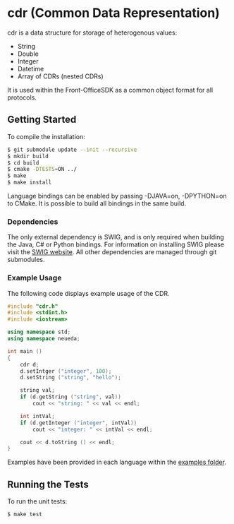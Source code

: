 # cdr (Common Data Representation)

cdr is a data structure for storage of heterogenous values:

* String
* Double
* Integer
* Datetime
* Array of CDRs (nested CDRs)

It is used within the Front-OfficeSDK as a common object format for all protocols.

## Getting Started

To compile the installation:

```bash
$ git submodule update --init --recursive
$ mkdir build
$ cd build
$ cmake -DTESTS=ON ../
$ make
$ make install
```

Language bindings can be enabled by passing -DJAVA=on, -DPYTHON=on
to CMake. It is possible to build all bindings in the same build.

### Dependencies

The only external dependency is SWIG, and is only required when building the
Java, C# or Python bindings. For information on installing SWIG please visit the
[SWIG website](http://www.swig.org). All other dependencies are managed through 
git submodules.

### Example Usage

The following code displays example usage of the CDR.

```cpp
#include "cdr.h"
#include <stdint.h>
#include <iostream>

using namespace std;
using namespace neueda;

int main ()
{
    cdr d;
    d.setIntger ("integer", 100);
    d.setString ("string", "hello");

    string val;
    if (d.getString ("string", val))
        cout << "string: " << val << endl;

    int intVal;
    if (d.getInteger ("integer", intVal))
        cout << "integer: " << intVal << endl;

    cout << d.toString () << endl;
}
```

Examples have been provided in each language within the [examples folder](./examples/).

## Running the Tests

To run the unit tests:

```bash
$ make test
```
